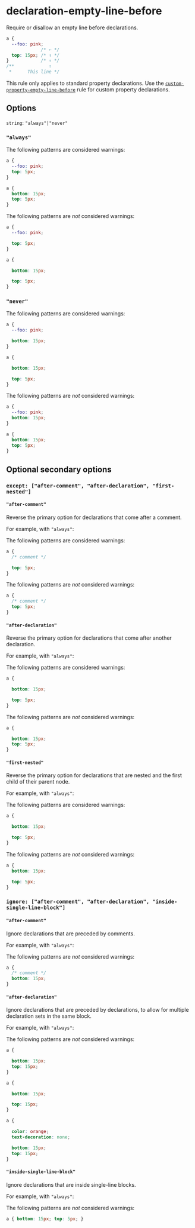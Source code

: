 # declaration-empty-line-before

Require or disallow an empty line before declarations.

```css
a {
  --foo: pink;
             /* ← */
  top: 15px; /* ↑ */
}            /* ↑ */
/**             ↑
 *      This line */
```

This rule only applies to standard property declarations. Use the [`custom-property-empty-line-before`](../custom-property-empty-line-before/README.md) rule for custom property declarations.

## Options

`string`: `"always"|"never"`

### `"always"`

The following patterns are considered warnings:

```css
a {
  --foo: pink;
  top: 5px;
}
```

```css
a {
  bottom: 15px;
  top: 5px;
}
```

The following patterns are *not* considered warnings:

```css
a {
  --foo: pink;

  top: 5px;
}
```

```css
a {

  bottom: 15px;

  top: 5px;
}
```

### `"never"`

The following patterns are considered warnings:

```css
a {
  --foo: pink;

  bottom: 15px;
}
```

```css
a {

  bottom: 15px;

  top: 5px;
}
```

The following patterns are *not* considered warnings:

```css
a {
  --foo: pink;
  bottom: 15px;
}
```

```css
a {
  bottom: 15px;
  top: 5px;
}
```

## Optional secondary options

### `except: ["after-comment", "after-declaration", "first-nested"]`

#### `"after-comment"`

Reverse the primary option for declarations that come after a comment.

For example, with `"always"`:

The following patterns are considered warnings:

```css
a {
  /* comment */

  top: 5px;
}
```

The following patterns are *not* considered warnings:

```css
a {
  /* comment */
  top: 5px;
}

```

#### `"after-declaration"`

Reverse the primary option for declarations that come after another declaration.

For example, with `"always"`:

The following patterns are considered warnings:

```css
a {

  bottom: 15px;

  top: 5px;
}
```

The following patterns are *not* considered warnings:

```css
a {

  bottom: 15px;
  top: 5px;
}
```

#### `"first-nested"`

Reverse the primary option for declarations that are nested and the first child of their parent node.

For example, with `"always"`:

The following patterns are considered warnings:

```css
a {

  bottom: 15px;

  top: 5px;
}
```

The following patterns are *not* considered warnings:

```css
a {
  bottom: 15px;

  top: 5px;
}
```

### `ignore: ["after-comment", "after-declaration", "inside-single-line-block"]`

#### `"after-comment"`

Ignore declarations that are preceded by comments.

For example, with `"always"`:

The following patterns are *not* considered warnings:

```css
a {
  /* comment */
  bottom: 15px;
}
```

#### `"after-declaration"`

Ignore declarations that are preceded by declarations, to allow for multiple declaration sets in the same block.

For example, with `"always"`:

The following patterns are *not* considered warnings:

```css
a {

  bottom: 15px;
  top: 15px;
}
```

```css
a {

  bottom: 15px;

  top: 15px;
}
```

```css
a {

  color: orange;
  text-decoration: none;

  bottom: 15px;
  top: 15px;
}
```

#### `"inside-single-line-block"`

Ignore declarations that are inside single-line blocks.

For example, with `"always"`:

The following patterns are *not* considered warnings:

```css
a { bottom: 15px; top: 5px; }
```
